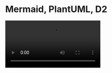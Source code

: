 # Mermaid, PlantUML, D2

<video src="goLand.mp4" preview-src="book.jpg"/>

Paragraph 1 with some text and some [%product%].

<var name="product" value="original value"/>

Paragraph 2 with some text and some [%product%].

<-- Some other Markdown contents -->

<var name="product" value="new value"/>

Paragraph 3 with some text and some [%product%].

```
fn main() {
    println!("Hello, world!");
}
```

```C#
/// We're using this table as a singleton,
/// so there should typically only be one element where the version is 0.
[SomeAttribute("Test")]
public partial class Config
{
   public SomeClassType SomeClass;
   public string? SomeString;
}
```

```mermaid
graph TD;
    A[初始化] --> B{是否初始化成功?}
    B -->|是| C[准备关机]
    B -->|否| D[清除缓存]
    D --> A
```

Test

```mermaid
flowchart LR

A[Hard] -->|Text| B(Round)
B --> C{Decision}
C -->|One| D[Result 1]
C -->|Two| E[Result 2]
```

Test

```tex
\alpha \beta \gamma \rho \sigma \delta \epsilon
```

```D2
vars: {
  d2-config: {
    layout-engine: elk
    # Terminal theme code
    theme-id: 300
  }
}
network: {
  cell tower: {
    satellites: {
      shape: stored_data
      style.multiple: true
    }

    transmitter

    satellites -> transmitter: send
    satellites -> transmitter: send
    satellites -> transmitter: send
  }

  online portal: {
    ui: {shape: hexagon}
  }

  data processor: {
    storage: {
      shape: cylinder
      style.multiple: true
    }
  }

  cell tower.transmitter -> data processor.storage: phone logs
}

user: {
  shape: person
  width: 130
}

user -> network.cell tower: make call
user -> network.online portal.ui: access {
  style.stroke-dash: 3
}

api server -> network.online portal.ui: display
api server -> logs: persist
logs: {shape: page; style.multiple: true}

network.data processor -> api server

```